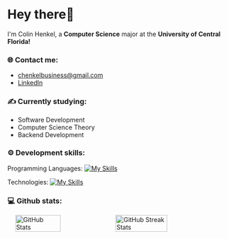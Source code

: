 # Hey there👋

I'm Colin Henkel, a **Computer Science** major at the **University of Central Florida!**

### 🌐 Contact me:

- chenkelbusiness@gmail.com
- [LinkedIn](https://www.linkedin.com/in/colin-henkel/)

### ✍️ Currently studying:

- Software Development
- Computer Science Theory
- Backend Development

### ⚙️ Development skills:

Programming Languages: [![My Skills](https://skillicons.dev/icons?i=c,cs,cpp,java,kotlin,python,php,js,ts)](https://skillicons.dev)

Technologies: [![My Skills](https://skillicons.dev/icons?i=aws,azure,linux,mongodb,mysql,react)](https://skillicons.dev)

### 💻 Github stats:

<div style="display: flex; justify-content: center;">
    <img src="https://github-readme-stats.vercel.app/api?username=ColinHenkel&show_icons=true&theme=radical" alt="GitHub Stats" style="width: 45%;">
    <img src="https://github-readme-streak-stats.herokuapp.com/?user=ColinHenkel&theme=dark" alt="GitHub Streak Stats" style="width: 48%;">
</div>
